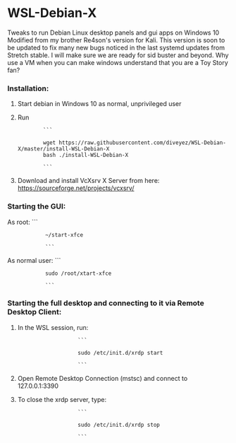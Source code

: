 # WSL-Debian-X
Tweaks to run Debian Linux desktop panels and gui apps on Windows 10
Modified from my brother Re4son's version for Kali. This version is soon to be updated to fix many new bugs noticed in the last systemd updates from Stretch stable. I will make sure we are ready for sid buster and beyond. Why use a VM when you can make windows understand that you are a Toy Story fan?


### Installation:
1.  Start debian in Windows 10 as normal, unprivileged user
2.  Run

                ```
                
                wget https://raw.githubusercontent.com/diveyez/WSL-Debian-X/master/install-WSL-Debian-X
                bash ./install-WSL-Debian-X
                
                ```

3.  Download and install VcXsrv X Server from here:
    <https://sourceforge.net/projects/vcxsrv/>

### Starting the GUI:
As root:
                ```
                
                ~/start-xfce
                
                ```
As normal user:
                ```
                
                sudo /root/xtart-xfce
                
                ```

### Starting the full desktop and connecting to it via Remote Desktop Client:
1.  In the WSL session, run:

                           ```
                           
                           sudo /etc/init.d/xrdp start
                           
                           ```
                           
2.  Open Remote Desktop Connection (mstsc) and connect to 127.0.0.1:3390
3.  To close the xrdp server, type:
                           
                           ```
                           
                           sudo /etc/init.d/xrdp stop
                           
                           ```
